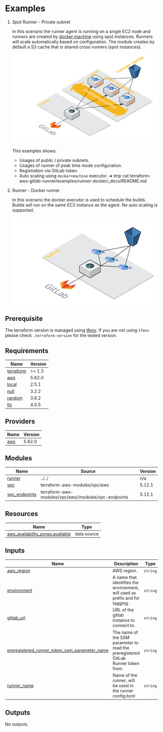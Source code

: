 # Examples
1. Spot Runner - Private subnet

    In this scenario the runner agent is running on a single EC2 node and runners are created by [docker machine](https://docs.gitlab.com/runner/configuration/autoscale.html)
    using spot instances. Runners will scale automatically based on configuration. The module creates by default a S3 cache
    that is shared cross runners (spot instances).

    ![runners-default](https://github.com/cattle-ops/terraform-aws-gitlab-runner/raw/main/assets/images/runner-default.png)

    This examples shows:

    - Usages of public / private subnets.
    - Usages of runner of peak time mode configuration.
    - Registration via GitLab token.
    - Auto scaling using `docker+machine` executor. ➜ tmp cat terraform-aws-gitlab-runner/examples/runner-docker/\_docs/README.md

2. Runner - Docker runner

    In this scenario the docker executor is used to schedule the builds. Builds will run on the same EC2 instance as the
    agent. No auto scaling is supported.

    ![runners-docker](https://github.com/cattle-ops/terraform-aws-gitlab-runner/raw/main/assets/images/runner-docker.png)

## Prerequisite

The terraform version is managed using [tfenv](https://github.com/Zordrak/tfenv). If you are not using `tfenv` please
check `.terraform-version` for the tested version.

<!-- markdownlint-disable -->
<!-- cSpell:disable -->
<!-- markdown-link-check-disable -->

<!-- BEGIN_TF_DOCS -->
## Requirements

| Name | Version |
|------|---------|
| <a name="requirement_terraform"></a> [terraform](#requirement\_terraform) | >= 1.3 |
| <a name="requirement_aws"></a> [aws](#requirement\_aws) | 5.62.0 |
| <a name="requirement_local"></a> [local](#requirement\_local) | 2.5.1 |
| <a name="requirement_null"></a> [null](#requirement\_null) | 3.2.2 |
| <a name="requirement_random"></a> [random](#requirement\_random) | 3.6.2 |
| <a name="requirement_tls"></a> [tls](#requirement\_tls) | 4.0.5 |

## Providers

| Name | Version |
|------|---------|
| <a name="provider_aws"></a> [aws](#provider\_aws) | 5.62.0 |

## Modules

| Name | Source | Version |
|------|--------|---------|
| <a name="module_runner"></a> [runner](#module\_runner) | ../../ | n/a |
| <a name="module_vpc"></a> [vpc](#module\_vpc) | terraform-aws-modules/vpc/aws | 5.12.1 |
| <a name="module_vpc_endpoints"></a> [vpc\_endpoints](#module\_vpc\_endpoints) | terraform-aws-modules/vpc/aws//modules/vpc-endpoints | 5.12.1 |

## Resources

| Name | Type |
|------|------|
| [aws_availability_zones.available](https://registry.terraform.io/providers/hashicorp/aws/5.62.0/docs/data-sources/availability_zones) | data source |

## Inputs

| Name | Description | Type | Default | Required |
|------|-------------|------|---------|:--------:|
| <a name="input_aws_region"></a> [aws\_region](#input\_aws\_region) | AWS region. | `string` | `"eu-west-1"` | no |
| <a name="input_environment"></a> [environment](#input\_environment) | A name that identifies the environment, will used as prefix and for tagging. | `string` | `"runners-docker"` | no |
| <a name="input_gitlab_url"></a> [gitlab\_url](#input\_gitlab\_url) | URL of the gitlab instance to connect to. | `string` | `"https://gitlab.com"` | no |
| <a name="input_preregistered_runner_token_ssm_parameter_name"></a> [preregistered\_runner\_token\_ssm\_parameter\_name](#input\_preregistered\_runner\_token\_ssm\_parameter\_name) | The name of the SSM parameter to read the preregistered GitLab Runner token from. | `string` | n/a | yes |
| <a name="input_runner_name"></a> [runner\_name](#input\_runner\_name) | Name of the runner, will be used in the runner config.toml | `string` | `"docker"` | no |

## Outputs

No outputs.
<!-- END_TF_DOCS -->

